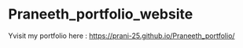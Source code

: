 # Praneeth_portfolio_website

Yvisit my portfolio here : https://prani-25.github.io/Praneeth_portfolio/
